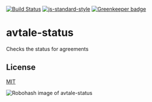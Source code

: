 [![Build Status](https://travis-ci.org/telemark/avtale-status.svg?branch=master)](https://travis-ci.org/telemark/avtale-status)
[![js-standard-style](https://img.shields.io/badge/code%20style-standard-brightgreen.svg?style=flat)](https://github.com/feross/standard)
[![Greenkeeper badge](https://badges.greenkeeper.io/telemark/avtale-generator.svg)](https://greenkeeper.io/)

# avtale-status

Checks the status for agreements

## License

[MIT](LICENSE)

![Robohash image of avtale-status](https://robots.kebabstudios.party/avtale-status.png "Robohash image of avtale-status")